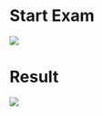 
<h1> Start Exam </h1>
<p>
	<img src="http://www.maxosys.com/git/git_screen_exam.png" />
</p>

<h1> Result </h1>

<p>
	<img src="http://www.maxosys.com/git/git_screen_result.png" />
</p>